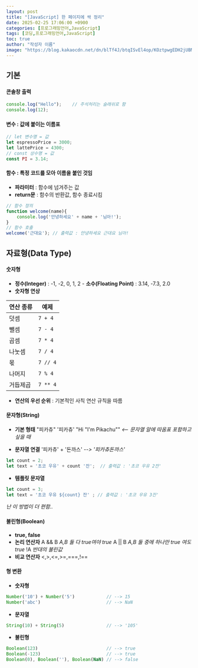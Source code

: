```yaml
---
layout: post
title: "[JavaScript] 한 페이지에 싹 정리"
date: 2025-02-25 17:06:00 +0900
categories: [프로그래밍언어,JavaScript]
tags: [코딩,프로그래밍언어,JavaScript]
toc: true
author: "작성자 이름"
image: "https://blog.kakaocdn.net/dn/blTf4J/btqISvEl4op/KOztpwgEDH2jUBMM9CBAXk/img.png"
---    
```


## 기본  

#### 콘솔창 출력  
```javascript  
console.log("Hello");    // 주석처리는 슬래쉬로 함  
console.log(12);
```

#### 변수 : 값에 붙이는 이름표  
```javascript  
// let 변수명 = 값
let espressoPrice = 3000;
let lattePrice = 4300;
// const 상수명 = 값
const PI = 3.14;
```

#### 함수 : 특정 코드를 모아 이름을 붙인 것임  
- **파라미터** : 함수에 넘겨주는 값
- **return문** : 함수의 반환값, 함수 종료시킴
```javascript  
// 함수 정의
function welcome(name){
    console.log('안녕하세요' + name + '님아!');
}
// 함수 호출
welcome('근대요'); // 출력값 : 안녕하세요 근대요 님아!
```

## 자료형(Data Type)  

#### 숫자형  

- **정수(Integer)** : -1, -2, 0, 1, 2             - **소수(Floating Point)** : 3.14, -7.3, 2.0
- **숫자형 연상**
  
| 연산 종류  | 예제          |
|------------|--------------|
| 덧셈      | `7 + 4`      |
| 뺄셈      | `7 - 4`      |
| 곱셈      | `7 * 4`      |
| 나눗셈    | `7 / 4`      |
| 몫        | `7 // 4`     |
| 나머지    | `7 % 4`      |
| 거듭제곱  | `7 ** 4`     |  


- **연산의 우선 순위** : 기본적인 사칙 연산 규칙을 따름

#### 문자형(String)  

- **기본 형태**
"피카츄" '피카츄'
"Hi \"I'm Pikachu\""    *<-- 문자열 알에 따옴표 포함하고 싶을 때*

- **문자열 연결**
'피카츄' + '돈까스'    *--> '피카츄돈까스'*
```javascript  
let count = 2;
let text = '초코 우유' + count '잔';  // 출력값 : '초코 우유 2잔'
```
- **템플릿 문자열**
```javascript  
let count = 3;
let text = '초코 우유 ${count} 잔' ; // 출력값 : '초코 우유 3잔'
```
*난 이 방법이 더 편함..*  

#### 불린형(Boolean)  
- **true, false**
- **논리 연산자**
 A && B  *A,B 둘 다 true여야 true*
 A || B  *A,B 둘 중에 하나만 true 여도 true*
 !A      *반대의 불린값*
- **비교 연산자**
 <,>,<=,>=,===,!==

#### 형 변환  
- **숫자형**
```javascript
Number('10') + Number('5')            // --> 15  
Number('abc')                         // --> NaN  
```
- **문자열**
```javascript
String(10) + String(5)                // --> '105'  
```
- **불린형**
```javascript
Boolean(123)                          // --> true  
Boolean(-123)                         // --> true  
Boolean(0), Boolean(''), Boolean(NaN) // --> false
```



